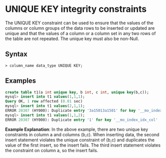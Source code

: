 # UNIQUE KEY integrity constraints

The UNIQUE KEY constraint can be used to ensure that the values ​​of the columns or column groups of the data rows to be inserted or updated are unique and that the values ​​of a column or a column set in any two rows of the table are not repeated. The unique key must also be non-Null.

## **Syntax**

```
> column_name data_type UNIQUE KEY;
```

## **Examples**

```sql
create table t1(a int unique key, b int, c int, unique key(b,c));
mysql> insert into t1 values(1,1,1);
Query OK, 1 row affected (0.01 sec)
mysql> insert into t1 values(2,1,1);
ERROR 20307 (HY000): Duplicate entry '3a15013a1501' for key '__mo_index_idx_col'
mysql> insert into t1 values(1,1,2);
ERROR 20307 (HY000): Duplicate entry '1' for key '__mo_index_idx_col'
```

**Example Explanation**: In the above example, there are two unique key constraints in column a and columns (b,c). When inserting data, the second insert statement violates the unique constraint of (b,c) and duplicates the value of the first insert, so the insert fails. The third insert statement violates the constraint on column a, so the insert fails.
